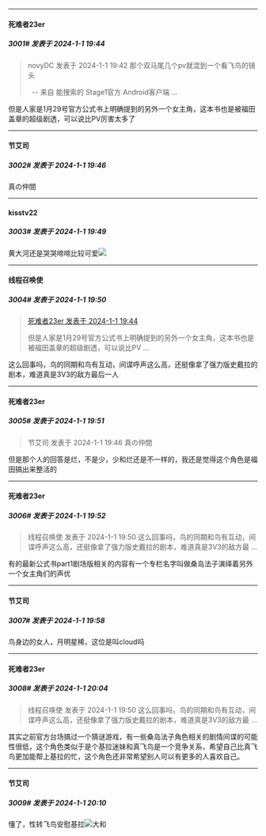 
*****

####  死难者23er  
##### 3001#       发表于 2024-1-1 19:44

<blockquote>novyDC 发表于 2024-1-1 19:42
那个双马尾几个pv就混到一个看飞鸟的镜头

  -- 来自 能搜索的 Stage1官方 Android客户端 ...</blockquote>
但是人家是1月29号官方公式书上明确提到的另外一个女主角，这本书也是被福田盖章的超级剧透，可以说比PV厉害太多了

*****

####  节艾司  
##### 3002#       发表于 2024-1-1 19:46

真の仲間

*****

####  kisstv22  
##### 3003#       发表于 2024-1-1 19:49

黄大河还是哭哭啼啼比较可爱<img src="https://static.saraba1st.com/image/smiley/face2017/066.png" referrerpolicy="no-referrer">

*****

####  线程召唤使  
##### 3004#       发表于 2024-1-1 19:50

<blockquote><a href="httphttps://bbs.saraba1st.com/2b/forum.php?mod=redirect&amp;goto=findpost&amp;pid=63504651&amp;ptid=2098125" target="_blank">死难者23er 发表于 2024-1-1 19:44</a>

但是人家是1月29号官方公式书上明确提到的另外一个女主角，这本书也是被福田盖章的超级剧透，可以说比PV ...</blockquote>
这么回事吗，鸟的同期和鸟有互动，间谍呼声这么高，还挺像拿了强力版史戴拉的剧本，难道真是3V3的敌方最后一人

*****

####  死难者23er  
##### 3005#       发表于 2024-1-1 19:51

<blockquote>节艾司 发表于 2024-1-1 19:46
真の仲間</blockquote>
但是那个人的回答是烂，不是少，少和烂还是不一样的，我还是觉得这个角色是福田搞出来整活的


*****

####  死难者23er  
##### 3006#       发表于 2024-1-1 19:52

<blockquote>线程召唤使 发表于 2024-1-1 19:50
这么回事吗，鸟的同期和鸟有互动，间谍呼声这么高，还挺像拿了强力版史戴拉的剧本，难道真是3V3的敌方最 ...</blockquote>
有的最新公式书part1剧场版相关的内容有一个专栏名字叫做桑岛法子演绎着另外一个女主角们的声优

*****

####  节艾司  
##### 3007#       发表于 2024-1-1 19:58

鸟身边的女人，月明星稀，这位是叫cloud吗


*****

####  死难者23er  
##### 3008#       发表于 2024-1-1 20:04

<blockquote>线程召唤使 发表于 2024-1-1 19:50
这么回事吗，鸟的同期和鸟有互动，间谍呼声这么高，还挺像拿了强力版史戴拉的剧本，难道真是3V3的敌方最 ...</blockquote>
其实之前官方台场搞过一个猜谜游戏，有一些桑岛法子角色相关的剧情间谍的可能性很低，这个角色类似于是个基拉迷妹和真飞鸟是一个竞争关系，希望自己比真飞鸟更加能帮上基拉的忙，这个角色还非常希望别人可以有更多的人喜欢自己。

*****

####  节艾司  
##### 3009#       发表于 2024-1-1 20:10

懂了，性转飞鸟安慰基拉<img src="https://static.saraba1st.com/image/smiley/face2017/076.png" referrerpolicy="no-referrer">大和

